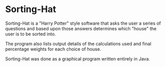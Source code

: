# Sorting-Hat

Sorting-Hat is a "Harry Potter" style software that asks the user a series of questions and based upon those answers determines which "house" the user is to be sorted into.

The program also lists output details of the calculations used and final percentage weights for each choice of house.

Sorting-Hat was done as a graphical program written entirely in Java.
